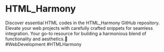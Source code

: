 # HTML_Harmony
Discover essential HTML codes in the HTML_Harmony GitHub repository. Elevate your web projects with carefully crafted snippets for seamless integration. Your go-to resource for building a harmonious blend of functionality and aesthetics.🚀<br>
#WebDevelopment #HTMLHarmony 
